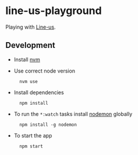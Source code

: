 # line-us-playground

Playing with [Line-us](https://www.line-us.com/).

## Development

- Install [nvm](https://github.com/creationix/nvm)
- Use correct node version

        nvm use

- Install dependencies

        npm install

- To run the `*:watch` tasks install [nodemon](https://github.com/remy/nodemon) globally

        npm install -g nodemon

- To start the app

        npm start
